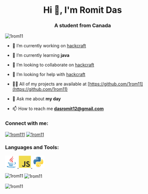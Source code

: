 <h1 align="center">Hi 👋, I'm Romit Das</h1>
<h3 align="center">A student from Canada</h3>

<p align="left"> <img src="https://komarev.com/ghpvc/?username=1rom11&label=Profile%20views&color=0e75b6&style=flat" alt="1rom11" /> </p>

- 🔭 I’m currently working on [hackcraft](https://github.com/1rom11/hackcraft)

- 🌱 I’m currently learning **java**

- 👯 I’m looking to collaborate on [hackcraft](https://github.com/1rom11/hackcraft)

- 🤝 I’m looking for help with [hackcraft](https://github.com/1rom11/hackcraft)

- 👨‍💻 All of my projects are available at [https://github.com/1rom11](https://github.com/1rom11)

- 💬 Ask me about **my day**

- 📫 How to reach me **dasromit12@gmail.com**

<h3 align="left">Connect with me:</h3>
<p align="left">
<a href="https://twitter.com/1rom111" target="blank"><img align="center" src="https://raw.githubusercontent.com/rahuldkjain/github-profile-readme-generator/master/src/images/icons/Social/twitter.svg" alt="1rom111" height="30" width="40" /></a>
<a href="https://instagram.com/1rom11" target="blank"><img align="center" src="https://raw.githubusercontent.com/rahuldkjain/github-profile-readme-generator/master/src/images/icons/Social/instagram.svg" alt="1rom11" height="30" width="40" /></a>
</p>

<h3 align="left">Languages and Tools:</h3>
<p align="left"> <a href="https://www.java.com" target="_blank" rel="noreferrer"> <img src="https://raw.githubusercontent.com/devicons/devicon/master/icons/java/java-original.svg" alt="java" width="40" height="40"/> </a> <a href="https://developer.mozilla.org/en-US/docs/Web/JavaScript" target="_blank" rel="noreferrer"> <img src="https://raw.githubusercontent.com/devicons/devicon/master/icons/javascript/javascript-original.svg" alt="javascript" width="40" height="40"/> </a> <a href="https://www.python.org" target="_blank" rel="noreferrer"> <img src="https://raw.githubusercontent.com/devicons/devicon/master/icons/python/python-original.svg" alt="python" width="40" height="40"/> </a> </p>

<p><img align="left" src="https://github-readme-stats.vercel.app/api/top-langs?username=1rom11&show_icons=true&locale=en&layout=compact" alt="1rom11" /></p>

<p>&nbsp;<img align="center" src="https://github-readme-stats.vercel.app/api?username=1rom11&show_icons=true&locale=en" alt="1rom11" /></p>

<p><img align="center" src="https://github-readme-streak-stats.herokuapp.com/?user=1rom11&" alt="1rom11" /></p>
